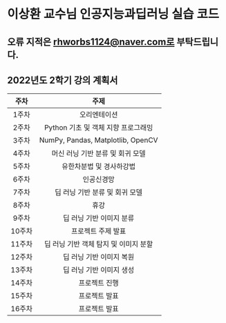 # 이상환 교수님 인공지능과딥러닝 실습 코드
## 오류 지적은 rhworbs1124@naver.com로 부탁드립니다.
## 2022년도 2학기 강의 계획서

|주차|주제|
|:---:|:---:|
|1주차|오리엔테이션|
|2주차|Python 기초 및 객체 지향 프로그래밍|
|3주차|NumPy, Pandas, Matplotlib, OpenCV|
|4주차|머신 러닝 기반 분류 및 회귀 모델|
|5주차|유한차분법 및 경사하강법|
|6주차|인공신경망|
|7주차|딥 러닝 기반 분류 및 회귀 모델|
|8주차|휴강|
|9주차|딥 러닝 기반 이미지 분류|
|10주차|프로젝트 주제 발표|
|11주차|딥 러닝 기반 객체 탐지 및 이미지 분할|
|12주차|딥 러닝 기반 이미지 복원|
|13주차|딥 러닝 기반 이미지 생성|
|14주차|프로젝트 진행|
|15주차|프로젝트 발표|
|16주차|프로젝트 발표|
